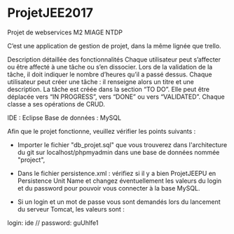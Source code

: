 # ProjetJEE2017

Projet de webservices M2 MIAGE NTDP

C’est une application de gestion de projet, dans la même lignée que trello.

Description détaillée des fonctionnalités
Chaque utilisateur peut s’affecter ou être affecté à une tâche ou s’en dissocier. Lors de la validation de la tâche, il doit indiquer le nombre d’heures qu’il a passé dessus.
Chaque utilisateur peut créer une tâche : il renseigne alors un titre et une description. La tâche est créée dans la section “TO DO”. Elle peut être déplacée vers “IN PROGRESS”, vers “DONE” ou vers “VALIDATED”.
Chaque classe a ses opérations de CRUD.

IDE : Eclipse
Base de données : MySQL


Afin que le projet fonctionne, veuillez vérifier les points suivants :

- Importer le fichier "db_projet.sql" que vous trouverez dans l'architecture du git sur localhost/phpmyadmin dans une base de données nommée "project",

- Dans le fichier persistence.xml : vérifiez si il y a bien ProjetJEEPU en Persistence Unit Name et changez éventuellement les
valeurs du login et du password pour pouvoir vous connecter à la base MySQL.

- Si un login et un mot de passe vous sont demandés lors du lancement du serveur Tomcat, les valeurs sont :

login: ide // 
password: guUhlfe1
